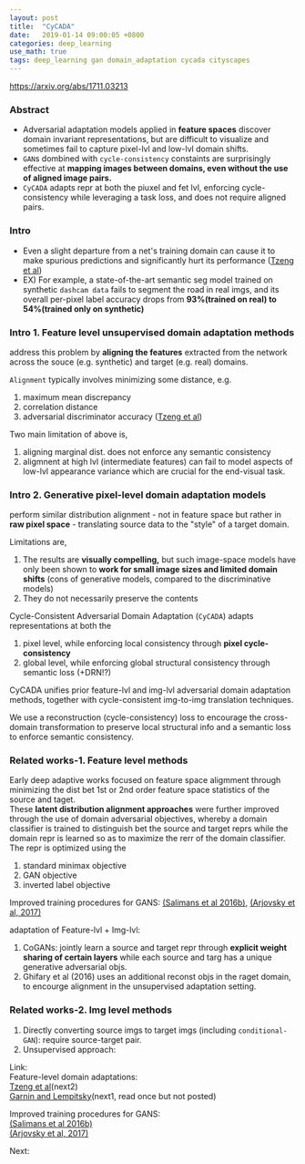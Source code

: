 ```yaml
---
layout: post
title:  "CyCADA"
date:   2019-01-14 09:00:05 +0800
categories: deep_learning
use_math: true
tags: deep_learning gan domain_adaptation cycada cityscapes 
---
```


<a href="https://arxiv.org/abs/1711.03213" target="_blank">https://arxiv.org/abs/1711.03213</a>


### Abstract
* Adversarial adaptation models applied in __feature spaces__ discover domain invariant representations, but are difficult to visualize and sometimes fail to capture pixel-lvl and low-lvl domain shifts.
* `GAN`s dombined with `cycle-consistency` constaints are surprisingly effective at __mapping images between domains, even without the use of aligned image pairs.__
* `CyCADA` adapts repr at both the piuxel and fet lvl, enforcing cycle-consistency while leveraging a task loss, and does not require aligned pairs.

### Intro
* Even a slight departure from a net's training domain can cause it to make spurious predictions and significantly hurt its performance (<a href="https://arxiv.org/abs/1702.05464" target="_blank">Tzeng et al</a>)
* EX) For example, a state-of-the-art semantic seg model trained on synthetic `dashcam data` fails to segment the road in real imgs, and its overall per-pixel label accuracy drops from __93%(trained on real) to 54%(trained only on synthetic)__


### Intro 1. Feature level unsupervised domain adaptation methods
address this problem by __aligning the features__ extracted from the network across the souce (e.g. synthetic) and target (e.g. real) domains.

`Alignment` typically involves minimizing some distance, e.g.
1. maximum mean discrepancy
2. correlation distance
3. adversarial discriminator accuracy (<a href="https://arxiv.org/abs/1702.05464" target="_blank">Tzeng et al</a>)

Two main limitation of above is,
1. aligning marginal dist. does not enforce any semantic consistency
2. aligmnent at high lvl (intermediate features) can fail to model aspects of low-lvl appearance variance which are crucial for the end-visual task.


### Intro 2. Generative pixel-level domain adaptation models
perform similar distribution alignment - not in feature space but rather in __raw pixel space__ - translating source data to the "style" of a target domain.

Limitations are,
1. The results are __visually compelling,__ but such image-space models have only been shown to __work for small image sizes and limited domain shifts__ (cons of generative models, compared to the discriminative models)
2. They do not necessarily preserve the contents

Cycle-Consistent Adversarial Domain Adaptation (`CyCADA`) adapts representations at both the 
1. pixel level, while enforcing local consistency through __pixel cycle-consistency__
2. global level, while enforcing global structural consistency through semantic loss (+DRN!?)

CyCADA unifies prior feature-lvl and img-lvl adversarial domain adaptation methods, together with cycle-consistent img-to-img translation techniques.

We use a reconstruction (cycle-consistency) loss to encourage the cross-domain transformation to preserve local structural info and a semantic loss to enforce semantic consistency.


### Related works-1. Feature level methods
Early deep adaptive works focused on feature space aligmment through minimizing the dist bet 1st or 2nd order feature space statistics of the source and taget.  
These __latent distribution alignment approaches__ were further improved through the use of domain adversarial objectives, whereby a domain classifier is trained to distinguish bet the source and target reprs while the domain repr is learned so as to maximize the rerr of the domain classifier. The repr is optimized using the
1. standard minimax objective
2. GAN objective
3. inverted label objective

Improved training procedures for GANS: <a href="https://arxiv.org/abs/1606.03498" target="_blank">(Salimans et al 2016b)</a>, <a href="https://arxiv.org/pdf/1701.07875.pdf" target="_blank">(Arjovsky et al, 2017)</a>

adaptation of Feature-lvl + Img-lvl:
1. CoGANs: jointly learn a source and target repr through __explicit weight sharing of certain layers__ while each source and targ has a unique generative adversarial objs.
2. Ghifary et al (2016) uses an additional reconst objs in the raget domain, to encourge alignment in the unsupervised adaptation setting.


### Related works-2. Img level methods
1. Directly converting source imgs to target imgs (including `conditional-GAN`): require source-target pair.
2. Unsupervised approach:


Link:  
Feature-level domain adaptations:  
<a href="https://arxiv.org/abs/1702.05464" target="_blank">Tzeng et al</a>(next2)  
<a href="https://arxiv.org/pdf/1409.7495" target="_blank">Garnin and Lempitsky</a>(next1, read once but not posted)  

Improved training procedures for GANS:  
<a href="https://arxiv.org/abs/1606.03498" target="_blank">(Salimans et al 2016b)</a>  
<a href="https://arxiv.org/pdf/1701.07875.pdf" target="_blank">(Arjovsky et al, 2017)</a>  



Next:  



